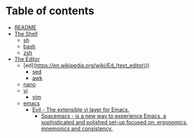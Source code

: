 # Table of contents

* [README](README.md)
* [The Shell](Shell.md)
  * [sh](sh.md)
  * [bash](bash.md)
  * [zsh](zsh.md)
* [The Editor](Editor.md)
  * [ed](https://en.wikipedia.org/wiki/Ed_(text_editor\))
    * [sed](https://en.wikipedia.org/wiki/Sed)
    * [awk](https://en.wikipedia.org/wiki/AWK)
  * [nano](https://en.wikipedia.org/wiki/GNU_nano)
  * [vi](https://en.wikipedia.org/wiki/Vi)
    * [vim](https://en.wikipedia.org/wiki/Vim_(text_editor))
  * [emacs](https://en.wikipedia.org/wiki/Emacs)
    * [Evil - The extensible vi layer for Emacs.](https://github.com/emacs-evil/evil)
      * [Spacemacs - is a new way to experience Emacs, a sophisticated and polished set-up focused on: ergonomics, mnemonics and consistency.](http://spacemacs.org/)

